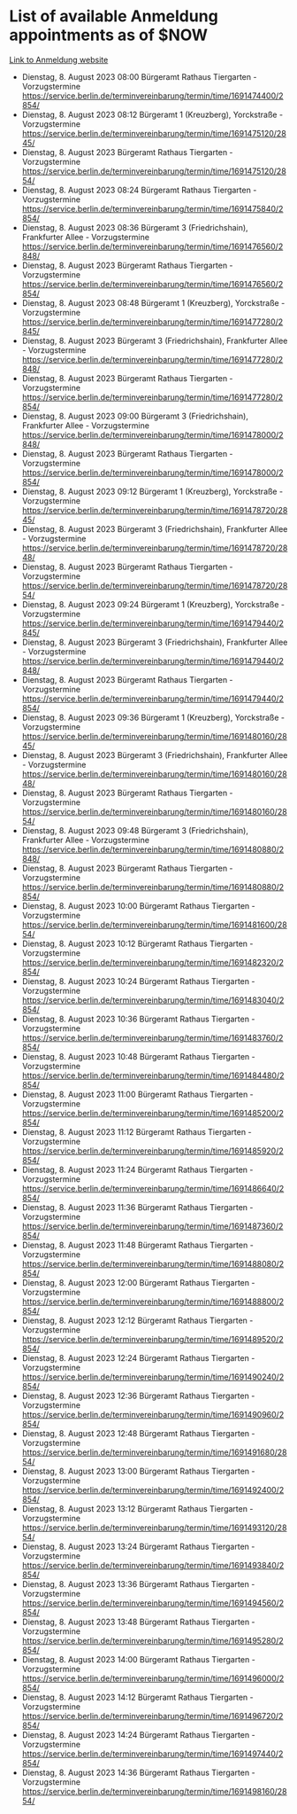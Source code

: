 # List of available Anmeldung appointments as of $NOW
[Link to Anmeldung website](https://service.berlin.de/terminvereinbarung/termin/tag.php?termin=1&anliegen[]=120686&dienstleisterlist=122210,122217,327316,122219,327312,122227,327314,122231,327346,122243,327348,122254,122252,329742,122260,329745,122262,329748,122271,327278,122273,327274,122277,327276,330436,122280,327294,122282,327290,122284,327292,122291,327270,122285,327266,122286,327264,122296,327268,150230,329760,122297,327286,122294,327284,122312,329763,122314,329775,122304,327330,122311,327334,122309,327332,317869,122281,327352,122279,329772,122283,122276,327324,122274,327326,122267,329766,122246,327318,122251,327320,122257,327322,122208,327298,122226,327300&herkunft=http%3A%2F%2Fservice.berlin.de%2Fdienstleistung%2F120686%2F)
- Dienstag, 8. August 2023 08:00 Bürgeramt Rathaus Tiergarten - Vorzugstermine https://service.berlin.de/terminvereinbarung/termin/time/1691474400/2854/
- Dienstag, 8. August 2023 08:12 Bürgeramt 1 (Kreuzberg), Yorckstraße - Vorzugstermine https://service.berlin.de/terminvereinbarung/termin/time/1691475120/2845/
- Dienstag, 8. August 2023  Bürgeramt Rathaus Tiergarten - Vorzugstermine https://service.berlin.de/terminvereinbarung/termin/time/1691475120/2854/
- Dienstag, 8. August 2023 08:24 Bürgeramt Rathaus Tiergarten - Vorzugstermine https://service.berlin.de/terminvereinbarung/termin/time/1691475840/2854/
- Dienstag, 8. August 2023 08:36 Bürgeramt 3 (Friedrichshain), Frankfurter Allee - Vorzugstermine https://service.berlin.de/terminvereinbarung/termin/time/1691476560/2848/
- Dienstag, 8. August 2023  Bürgeramt Rathaus Tiergarten - Vorzugstermine https://service.berlin.de/terminvereinbarung/termin/time/1691476560/2854/
- Dienstag, 8. August 2023 08:48 Bürgeramt 1 (Kreuzberg), Yorckstraße - Vorzugstermine https://service.berlin.de/terminvereinbarung/termin/time/1691477280/2845/
- Dienstag, 8. August 2023  Bürgeramt 3 (Friedrichshain), Frankfurter Allee - Vorzugstermine https://service.berlin.de/terminvereinbarung/termin/time/1691477280/2848/
- Dienstag, 8. August 2023  Bürgeramt Rathaus Tiergarten - Vorzugstermine https://service.berlin.de/terminvereinbarung/termin/time/1691477280/2854/
- Dienstag, 8. August 2023 09:00 Bürgeramt 3 (Friedrichshain), Frankfurter Allee - Vorzugstermine https://service.berlin.de/terminvereinbarung/termin/time/1691478000/2848/
- Dienstag, 8. August 2023  Bürgeramt Rathaus Tiergarten - Vorzugstermine https://service.berlin.de/terminvereinbarung/termin/time/1691478000/2854/
- Dienstag, 8. August 2023 09:12 Bürgeramt 1 (Kreuzberg), Yorckstraße - Vorzugstermine https://service.berlin.de/terminvereinbarung/termin/time/1691478720/2845/
- Dienstag, 8. August 2023  Bürgeramt 3 (Friedrichshain), Frankfurter Allee - Vorzugstermine https://service.berlin.de/terminvereinbarung/termin/time/1691478720/2848/
- Dienstag, 8. August 2023  Bürgeramt Rathaus Tiergarten - Vorzugstermine https://service.berlin.de/terminvereinbarung/termin/time/1691478720/2854/
- Dienstag, 8. August 2023 09:24 Bürgeramt 1 (Kreuzberg), Yorckstraße - Vorzugstermine https://service.berlin.de/terminvereinbarung/termin/time/1691479440/2845/
- Dienstag, 8. August 2023  Bürgeramt 3 (Friedrichshain), Frankfurter Allee - Vorzugstermine https://service.berlin.de/terminvereinbarung/termin/time/1691479440/2848/
- Dienstag, 8. August 2023  Bürgeramt Rathaus Tiergarten - Vorzugstermine https://service.berlin.de/terminvereinbarung/termin/time/1691479440/2854/
- Dienstag, 8. August 2023 09:36 Bürgeramt 1 (Kreuzberg), Yorckstraße - Vorzugstermine https://service.berlin.de/terminvereinbarung/termin/time/1691480160/2845/
- Dienstag, 8. August 2023  Bürgeramt 3 (Friedrichshain), Frankfurter Allee - Vorzugstermine https://service.berlin.de/terminvereinbarung/termin/time/1691480160/2848/
- Dienstag, 8. August 2023  Bürgeramt Rathaus Tiergarten - Vorzugstermine https://service.berlin.de/terminvereinbarung/termin/time/1691480160/2854/
- Dienstag, 8. August 2023 09:48 Bürgeramt 3 (Friedrichshain), Frankfurter Allee - Vorzugstermine https://service.berlin.de/terminvereinbarung/termin/time/1691480880/2848/
- Dienstag, 8. August 2023  Bürgeramt Rathaus Tiergarten - Vorzugstermine https://service.berlin.de/terminvereinbarung/termin/time/1691480880/2854/
- Dienstag, 8. August 2023 10:00 Bürgeramt Rathaus Tiergarten - Vorzugstermine https://service.berlin.de/terminvereinbarung/termin/time/1691481600/2854/
- Dienstag, 8. August 2023 10:12 Bürgeramt Rathaus Tiergarten - Vorzugstermine https://service.berlin.de/terminvereinbarung/termin/time/1691482320/2854/
- Dienstag, 8. August 2023 10:24 Bürgeramt Rathaus Tiergarten - Vorzugstermine https://service.berlin.de/terminvereinbarung/termin/time/1691483040/2854/
- Dienstag, 8. August 2023 10:36 Bürgeramt Rathaus Tiergarten - Vorzugstermine https://service.berlin.de/terminvereinbarung/termin/time/1691483760/2854/
- Dienstag, 8. August 2023 10:48 Bürgeramt Rathaus Tiergarten - Vorzugstermine https://service.berlin.de/terminvereinbarung/termin/time/1691484480/2854/
- Dienstag, 8. August 2023 11:00 Bürgeramt Rathaus Tiergarten - Vorzugstermine https://service.berlin.de/terminvereinbarung/termin/time/1691485200/2854/
- Dienstag, 8. August 2023 11:12 Bürgeramt Rathaus Tiergarten - Vorzugstermine https://service.berlin.de/terminvereinbarung/termin/time/1691485920/2854/
- Dienstag, 8. August 2023 11:24 Bürgeramt Rathaus Tiergarten - Vorzugstermine https://service.berlin.de/terminvereinbarung/termin/time/1691486640/2854/
- Dienstag, 8. August 2023 11:36 Bürgeramt Rathaus Tiergarten - Vorzugstermine https://service.berlin.de/terminvereinbarung/termin/time/1691487360/2854/
- Dienstag, 8. August 2023 11:48 Bürgeramt Rathaus Tiergarten - Vorzugstermine https://service.berlin.de/terminvereinbarung/termin/time/1691488080/2854/
- Dienstag, 8. August 2023 12:00 Bürgeramt Rathaus Tiergarten - Vorzugstermine https://service.berlin.de/terminvereinbarung/termin/time/1691488800/2854/
- Dienstag, 8. August 2023 12:12 Bürgeramt Rathaus Tiergarten - Vorzugstermine https://service.berlin.de/terminvereinbarung/termin/time/1691489520/2854/
- Dienstag, 8. August 2023 12:24 Bürgeramt Rathaus Tiergarten - Vorzugstermine https://service.berlin.de/terminvereinbarung/termin/time/1691490240/2854/
- Dienstag, 8. August 2023 12:36 Bürgeramt Rathaus Tiergarten - Vorzugstermine https://service.berlin.de/terminvereinbarung/termin/time/1691490960/2854/
- Dienstag, 8. August 2023 12:48 Bürgeramt Rathaus Tiergarten - Vorzugstermine https://service.berlin.de/terminvereinbarung/termin/time/1691491680/2854/
- Dienstag, 8. August 2023 13:00 Bürgeramt Rathaus Tiergarten - Vorzugstermine https://service.berlin.de/terminvereinbarung/termin/time/1691492400/2854/
- Dienstag, 8. August 2023 13:12 Bürgeramt Rathaus Tiergarten - Vorzugstermine https://service.berlin.de/terminvereinbarung/termin/time/1691493120/2854/
- Dienstag, 8. August 2023 13:24 Bürgeramt Rathaus Tiergarten - Vorzugstermine https://service.berlin.de/terminvereinbarung/termin/time/1691493840/2854/
- Dienstag, 8. August 2023 13:36 Bürgeramt Rathaus Tiergarten - Vorzugstermine https://service.berlin.de/terminvereinbarung/termin/time/1691494560/2854/
- Dienstag, 8. August 2023 13:48 Bürgeramt Rathaus Tiergarten - Vorzugstermine https://service.berlin.de/terminvereinbarung/termin/time/1691495280/2854/
- Dienstag, 8. August 2023 14:00 Bürgeramt Rathaus Tiergarten - Vorzugstermine https://service.berlin.de/terminvereinbarung/termin/time/1691496000/2854/
- Dienstag, 8. August 2023 14:12 Bürgeramt Rathaus Tiergarten - Vorzugstermine https://service.berlin.de/terminvereinbarung/termin/time/1691496720/2854/
- Dienstag, 8. August 2023 14:24 Bürgeramt Rathaus Tiergarten - Vorzugstermine https://service.berlin.de/terminvereinbarung/termin/time/1691497440/2854/
- Dienstag, 8. August 2023 14:36 Bürgeramt Rathaus Tiergarten - Vorzugstermine https://service.berlin.de/terminvereinbarung/termin/time/1691498160/2854/
